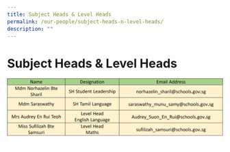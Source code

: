 ```yaml
---
title: Subject Heads & Level Heads
permalink: /our-people/subject-heads-n-level-heads/
description: ""
---
```

# **Subject Heads &amp; Level Heads**

![](/images/Staff%20List/subject%20head.jpg)